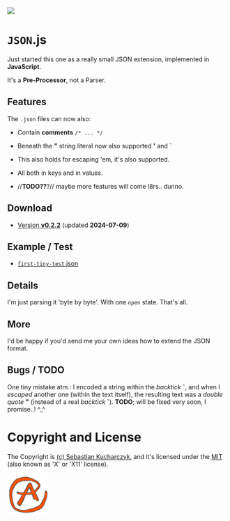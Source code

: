 <img src="https://kekse.biz/github.php?draw&override=github:json.js" />

# **`JSON`.js**
Just started this one as a really small JSON extension, implemented in **JavaScript**.

It's a **Pre-Processor**, not a Parser.

## Features
The `.json` files can now also:

* Contain **comments** `/* ... */`

* Beneath the **"** string literal now also supported **'** and **\`**
* This also holds for escaping 'em, it's also supported.
* All both in keys and in values.

* //**TODO??**?// maybe more features will come l8rs.. dunno.

## Download
* [Version **v0.2.2**](js/json.js) (updated **2024-07-09**)

## Example / Test
* [`first-tiny-test`.json](json/first-tiny-test.json)

## Details
I'm just parsing it 'byte by byte'. With one `open` state. That's all.

## More
I'd be happy if you'd send me your own ideas how to extend the JSON format.

## Bugs / TODO
One tiny mistake atm.: I encoded a string within the _backtick_ **\`**, and when I
_escaped_ another one (within the text itself), the resulting text was a
_double quote_ **"** (instead of a real _backtick_ **\`**).
**TODO**; will be fixed very soon, I promise..! ^\_^

# Copyright and License
The Copyright is [(c) Sebastian Kucharczyk](./COPYRIGHT.txt),
and it's licensed under the [MIT](./LICENSE.txt) (also known as 'X' or 'X11' license).

<a href="favicon.512px.png" target="_blank">
<img src="favicon.png" alt="Favicon" />
</a>

